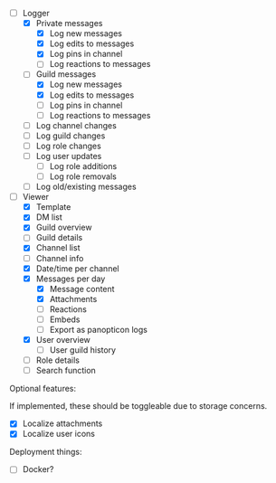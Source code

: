 - [ ] Logger
  - [x] Private messages
    - [x] Log new messages
    - [x] Log edits to messages
    - [x] Log pins in channel
    - [ ] Log reactions to messages
  - [ ] Guild messages
    - [x] Log new messages
    - [x] Log edits to messages
    - [ ] Log pins in channel
    - [ ] Log reactions to messages
   - [ ] Log channel changes
   - [ ] Log guild changes
   - [ ] Log role changes
   - [ ] Log user updates
     - [ ] Log role additions
     - [ ] Log role removals
  - [ ] Log old/existing messages
- [ ] Viewer
  - [x] Template
  - [x] DM list
  - [x] Guild overview
  - [ ] Guild details
  - [x] Channel list
  - [ ] Channel info
  - [x] Date/time per channel
  - [x] Messages per day
    - [x] Message content
    - [x] Attachments
    - [ ] Reactions
    - [ ] Embeds
    - [ ] Export as panopticon logs
  - [x] User overview
    - [ ] User guild history
  - [ ] Role details
  - [ ] Search function

Optional features:

If implemented, these should be toggleable due to storage concerns.
- [x] Localize attachments
- [x] Localize user icons

Deployment things:

- [ ] Docker?